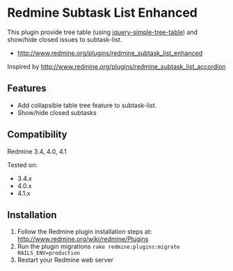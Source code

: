# Redmine Subtask List Enhanced

This plugin provide tree table (using [jquery-simple-tree-table](https://github.com/kanety/jquery-simple-tree-table)) and show/hide closed issues to subtask-list.

* http://www.redmine.org/plugins/redmine_subtask_list_enhanced

Inspired by http://www.redmine.org/plugins/redmine_subtask_list_accordion

## Features

* Add collapsible table tree feature to subtask-list.
* Show/hide closed subtasks

## Compatibility

Redmine 3.4, 4.0, 4.1

Tested on:
* 3.4.x
* 4.0.x
* 4.1.x

## Installation

1. Follow the Redmine plugin installation steps at: http://www.redmine.org/wiki/redmine/Plugins
2. Run the plugin migrations `rake redmine:plugins:migrate RAILS_ENV=production`
3. Restart your Redmine web server
